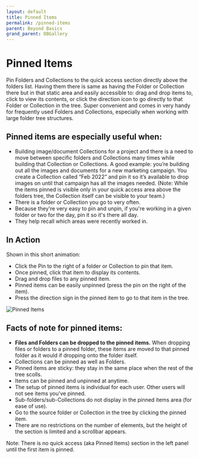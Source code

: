 ```yaml
---
layout: default
title: Pinned Items
permalink: /pinned-items
parent: Beyond Basics
grand_parent: DBGallery
---
```


# Pinned Items

Pin Folders and Collections to the quick access section directly above the folders list.  Having them there is same as having the Folder or Collection there but in that static area and easily accessible to: drag and drop items to, click to view its contents, or click the direction icon to go directly to that Folder or Collection in the tree.  Super convenient and comes in very handy for frequently used Folders and Collections, especially when working with large folder tree structures. 

## Pinned items are especially useful when:
- Building image/document Collections for a project and there is a need to move between specific folders and Collections many times while building that Collection or Collections. A good example: you’re building out all the images and documents for a new marketing campaign. You create a Collection called “Feb 2022” and pin it so it’s available to drop images on until that campaign has all the images needed. (Note: While the items pinned is visible only in your quick access area above the folders tree, the Collection itself can be visible to your team.)
- There is a folder or Collection you go to very often.
- Because they're very easy to pin and unpin, if you're working in a given folder or two for the day, pin it so it's there all day.
- They help recall which areas were recently worked in.

## In Action
Shown in this short animation:
- Click the Pin to the right of a folder or Collection to pin that item.
- Once pinned, click that item to display its contents.
- Drag and drop files to any pinned item.
- Pinned items can be easily unpinned (press the pin on the right of the item).
- Press the direction sign in the pinned item to go to that item in the tree.

<p><img src="/assets/PinnedItems.gif" alt="Pinned Items"/></p>

## Facts of note for pinned items:
- **Files and Folders can be dropped to the pinned items.** When dropping files or folders to a pinned folder, these items are moved to that pinned folder as it would if dropping onto the folder itself.
- Collections can be pinned as well as Folders.
- Pinned items are sticky: they stay in the same place when the rest of the tree scolls.
- Items can be pinned and unpinned at anytime.
- The setup of pinned items is individual for each user. Other users will not see items you've pinned.
- Sub-folders/sub-Collections do not display in the pinned items area (for ease of use).
- Go to the source folder or Collection in the tree by clicking the pinned item.
- There are no restrictions on the number of elements, but the height of the section is limited and a scrollbar appears.

Note: There is no quick access (aka Pinned Items) section in the left panel until the first item is pinned.
